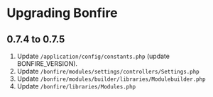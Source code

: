 # Upgrading Bonfire

## 0.7.4 to 0.7.5

1. Update `/application/config/constants.php` (update BONFIRE_VERSION).
2. Update `/bonfire/modules/settings/controllers/Settings.php`
3. Update `/bonfire/modules/builder/libraries/Modulebuilder.php`
4. Update `/bonfire/libraries/Modules.php`

